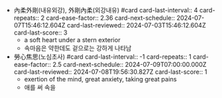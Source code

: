- 內柔外剛(내유외강), 外剛內柔(외강내유) #card
  card-last-interval:: 4
  card-repeats:: 2
  card-ease-factor:: 2.36
  card-next-schedule:: 2024-07-07T15:46:12.604Z
  card-last-reviewed:: 2024-07-03T15:46:12.604Z
  card-last-score:: 3
	- a soft heart under a stern exterior
	- 속마음은 약한데도 겉으로는 강하게 나타남
- 勞心焦思(노심초사) #card
  card-last-interval:: -1
  card-repeats:: 1
  card-ease-factor:: 2.5
  card-next-schedule:: 2024-07-09T07:00:00.000Z
  card-last-reviewed:: 2024-07-08T19:56:30.827Z
  card-last-score:: 1
	- exertion of the mind, great anxiety, taking great pains
	- 애를 써 속을